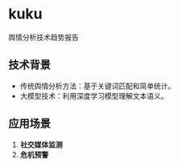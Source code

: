 # kuku
舆情分析技术趋势报告
## 技术背景
- 传统舆情分析方法：基于关键词匹配和简单统计。
- 大模型技术：利用深度学习模型理解文本语义。

## 应用场景
1. **社交媒体监测**
2. **危机预警**
